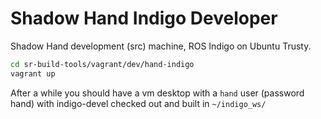 Shadow Hand Indigo Developer
============================

Shadow Hand development (src) machine, ROS Indigo on Ubuntu Trusty.
```sh
cd sr-build-tools/vagrant/dev/hand-indigo
vagrant up
```
After a while you should have a vm desktop with a `hand` user (password hand) with indigo-devel checked out and built in `~/indigo_ws/`
